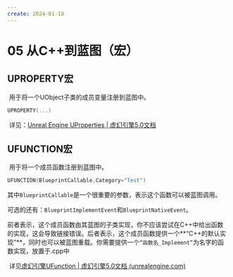 ```yaml
---
create: 2024-01-18
---
```

# 05 从C++到蓝图（宏）

## UPROPERTY宏

​	用于将一个UObject子类的成员变量注册到蓝图中。

```C++
UPROPERTY(...)
```

​	详见：[Unreal Engine UProperties | 虚幻引擎5.0文档](https://docs.unrealengine.com/5.0/zh-CN/unreal-engine-uproperties/)

## UFUNCTION宏

​	用于将一个成员函数注册到蓝图中。

```C++
UFUNCTION(BlueprintCallable,Category="Test")
```

​	其中`BlueprintCallable`是一个很重要的参数，表示这个函数可以被蓝图调用。

​	可选的还有：`BlueprintImplementEvent`和`BlueprintNativeEvent`。

​	前者表示，这个成员函数由其蓝图的子类实现，你不应该尝试在C++中给出函数的实现，这会导致链接错误。后者表示，这个成员函数提供一个**“C++的默认实现”**，同时也可以被蓝图重载。你需要提供一个`“函数名_Implement”`为名字的函数实现，放置于.cpp中

​	详见[虚幻引擎UFunction | 虚幻引擎5.0文档 (unrealengine.com)](https://docs.unrealengine.com/5.0/zh-CN/ufunctions-in-unreal-engine/)